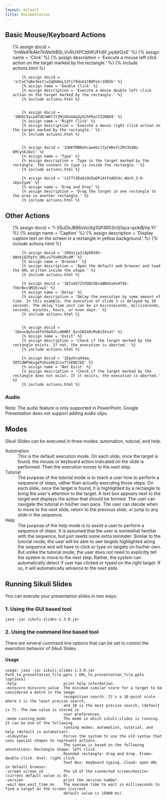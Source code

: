 ```yaml
---
layout: default
title: Documentation
---
```

<style>
div .info {
	height:150px;
}
</style>

## Basic Mouse/Keyboard Actions

<ul class="thumbnails">
		{% assign docid = '1mWe81kAkt7kWe0tBSt_VvRUXPCtdWUFhSF_yq4jH2xE' %}
		{% assign name = 'Click' %}
		{% assign description = 'Execute a mouse left click action on the target marked by the rectangle.' %}		
		{% include actions.html %}


		{% assign docid = '1rCvCfqRe3ke7jv2qDkNxLS2Yi79doG1t08Pzkr1OB3k' %}
		{% assign name = 'Double Click' %}
		{% assign description = 'Execute a mouse double left click action on the target marked by the rectangle.' %}		
		{% include actions.html %}


		{% assign docid = '1WGhC9ycp4Yd61W071YJMjGOoGAq3y5ChP6xn7Z2N8E8' %}
		{% assign name = 'Right Click' %}
		{% assign description = 'Execute a mouse right click action on the target marked by the rectangle.' %}		
		{% include actions.html %}


		{% assign docid = '1OHEfMB8ehcaw4GclYyCHHufcZRV3G4Wz-6MlynkJQvI' %}
		{% assign name = 'Type' %}
		{% assign description = 'Type in the target marked by the rectangle. The content to type is inside the rectangle.' %}
		{% include actions.html %}
		
		{% assign docid = '11F7ldEw8jOUZwDPiAtYxADCHc-WUch_Z-K-iKpv2ywk' %}
		{% assign name = 'Drag and Drop' %}
		{% assign description = 'Drag the target in one rectangle to the area in another rectangle.' %}
		{% include actions.html %}		

</ul>


## Other Actions

<ul class="thumbnails">
		{% assign docid = '1-3SuDlrJB86sVo0lg1QP4R53n0j1qcx-qxikBjVq-YI' %}
		{% assign name = 'Caption' %}
		{% assign description = 'Display caption text on the screen in a rectangle in yellow background.' %}
		{% include actions.html %}
		
		{% assign docid = '10Oa1jp3j8pO016V-bWz6jQ2Ppfn_DRLvx7SvNb2Rc4M' %}
		{% assign name = 'Browser' %}
		{% assign description = 'Open the default web browser and load the URL written inside the shape.' %}
		{% include actions.html %}
		
		{% assign docid = '1Bfud47ZtFQQCOEvaBNUkaXvHT4G-7V6rNvcQM2EvvwI' %}
		{% assign name = 'Delay' %}
		{% assign description = 'Delay the execution by some amount of time. In this example, the execution of slide 3 is delayed by 10 seconds. The delay time unit can be in microseconds, milliseconds, seconds, minutes, hours, or even days.' %}
		{% include actions.html %}


		{% assign docid = '18euvQySosDfnS9wO2LLmKWRf_QvvIW248cMvBi5VxaY' %}
		{% assign name = 'Exist' %}
		{% assign description = 'Check if the target marked by the rectangle exists. If not, the execution is aborted.' %}
		{% include actions.html %}
		
		{% assign docid = '1EgzhcaX4aq-Z8TCdWFbKxgePvEos0h2Lsxf7xENE7bE' %}
		{% assign name = 'Not Exist' %}
		{% assign description = 'Check if the target marked by the rectangle does not exist. If it exists, the execution is aborted.' %}
		{% include actions.html %}
		
</ul>


### Audio

Note: The audio feature is only supported in PowerPoint. Google Presentation does not support adding audio clips.

## Modes

Sikuli Slides can be executed in three modes: automation, tutorial, and help.

<dl>
  <dt>Automation</dt>
  <dd>This is the default execution mode. On each slide, once the target is found, the mouse or keyboard action indicated on the slide is performed. Then the execution moves to the next step. </dd>
  <dt>Tutorial</dt>
  <dd>The purpose of the tutorial mode is to teach a user how to perform a sequence of steps, rather than actually executing those steps. On each slide, once the target is found, it is highlighted by a rectangle to bring the user's attention to the target. A text box appears next to the target and displays the action that should be formed. The user can navigate the tutorial in his/her own pace. The user can decide when to move to the next slide, return to the previous slide, or jump to any slide in the sequence.
  </dd>
  <dt>Help</dt>
  <dd>
	The purpose of the help mode is to assist a user to perform a sequence of steps. It is assumed that the user is somewhat familiar with the sequence, but just needs some extra reminder. Similar to the tutorial mode, the user will be able to see targets highlighted along the sequence and will have to click or type on targets on his/her own. But unlike the tutorial mode, the user does not need to explicitly tell the system to move to the next step. Rather, the system can automatically detect if user has clicked or typed on the right target. If so, it will automatically advance to the next slide. 
  </dd>
</dl>

## Running Sikuli Slides
You can execute your presentation slides in two ways:

### 1. Using the GUI based tool
    java -jar sikuli-slides-1.3.0.jar

### 2. Using the command line based tool
There are several command line options that can be set to control the execution behavior of Sikuli Slides.
#### Usage
    usage: java -jar sikuli-slides-1.3.0.jar Path_to_presentation_file.pptx | URL_to_presentation_file.pptx [options]
	-help                     print help information.
	-minscore minscore_value  The minimum similar score for a target to be considered a match in the image
                              recognition search. It's a 10-point scale where 1 is the least precise search,
                              and 10 is the most precise search, (default is 7). The new value is stored in
                              user preferences.
    -mode running_mode        The mode in which sikuli-slides is running. It can be one of the following 
                              running modes: automation, tutorial, and help (default is automation).
    -oldsyntax                Forces the system to use the old syntax that uses special shapes to represent actions.
                              The syntax is based on the following annotations: Rectangle shape: left click. 
                              Rounded rectangle: drag and drop. Frame: double click. Oval: right click. 
                              Text Box: Keyboard typing. Cloud: open URL in default browser.
    -screen screen_id         The id of the connected screen/monitor (current default value is 0).
    -version                  print the version number.
    -wait max_wait_time_ms    The maximum time to wait in milliseconds to find a target on the screen (current 
                              default value is 15000 ms).

